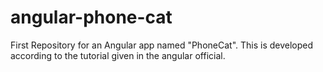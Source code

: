 # angular-phone-cat
First Repository for an Angular app named "PhoneCat". This is developed according to the tutorial given in the angular official.
